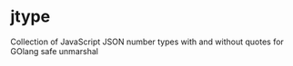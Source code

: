 # jtype
Collection of JavaScript JSON number types with and without quotes for GOlang safe unmarshal 
